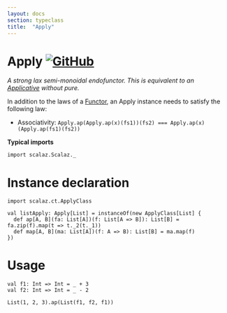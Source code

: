 ```yaml
---
layout: docs
section: typeclass
title:  "Apply"
---
```


# Apply [![GitHub](../img/github.png)](https://github.com/scalaz/scalaz/blob/series/8.0.x/base/shared/src/main/scala/scalaz/ct/apply.scala)

*A strong lax semi-monoidal endofunctor. This is equivalent to an [Applicative](./Applicative.html) without pure.*

In addition to the laws of a [Functor](./Functor.html), an Apply instance needs to satisfy the following law:

- Associativity: `Apply.ap(Apply.ap(x)(fs1))(fs2) === Apply.ap(x)(Apply.ap(fs1)(fs2))`

**Typical imports**

```tut:silent
import scalaz.Scalaz._
```

# Instance declaration

```tut
import scalaz.ct.ApplyClass

val listApply: Apply[List] = instanceOf(new ApplyClass[List] {
  def ap[A, B](fa: List[A])(f: List[A => B]): List[B] = fa.zip(f).map(t => t._2(t._1))
  def map[A, B](ma: List[A])(f: A => B): List[B] = ma.map(f)
})
```

# Usage

```tut
val f1: Int => Int = _ + 3
val f2: Int => Int = _ - 2

List(1, 2, 3).ap(List(f1, f2, f1))
```
